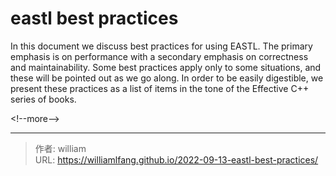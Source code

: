 # eastl best practices


In this document we discuss best practices for using EASTL. The primary emphasis is on performance with a secondary emphasis on correctness and maintainability. Some best practices apply only to some situations, and these will be pointed out as we go along. In order to be easily digestible, we present these practices as a list of items in the tone of the Effective C&#43;&#43; series of books.

&lt;!--more--&gt;



---

> 作者: william  
> URL: https://williamlfang.github.io/2022-09-13-eastl-best-practices/  

